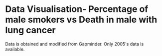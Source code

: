 # Data Visualisation- Percentage of male smokers vs Death in male with lung cancer 
 Data is obtained and modified from Gapminder. Only 2005's data is available. 
